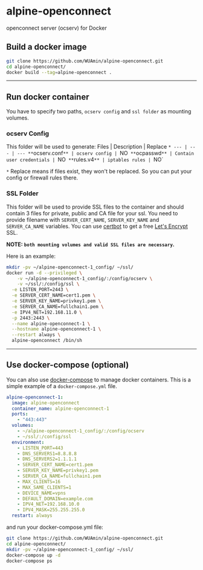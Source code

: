 # alpine-openconnect
openconnect server (ocserv) for Docker


## Build a docker image
```bash
git clone https://github.com/WUAmin/alpine-openconnect.git
cd alpine-openconnect/
docker build --tag=alpine-openconnect .
```

---


## Run docker container
You have to specify two paths, `ocserv config` and `ssl folder` as mounting volumes.



### **ocserv Config**
This folder will be used to generate:
Files | Description | Replace `*
--- | --- | ---
**`ocserv.conf`** | ocserv config | `NO`
**`ocpasswd`** | Contain user credentials | `NO`
**`rules.v4`** | iptables rules | `NO`

`*` Replace means if files exist, they won't be replaced. So you can put your config or firewall rules there.



### **SSL Folder**
This folder will be used to provide SSL files to the container and should contain 3 files for private, public and CA file for your ssl. You need to provide filename with `SERVER_CERT_NAME`, `SERVER_KEY_NAME` and `SERVER_CA_NAME` variables.
You can use [certbot](https://certbot.eff.org/) to get a free [Let's Encrypt](https://letsencrypt.org/) SSL.

**NOTE: `both mounting volumes and valid SSL files are necessary`.**



Here is an example:
```bash
mkdir -pv ~/alpine-openconnect-1_config/ ~/ssl/
docker run -d --privileged \
	-v ~/alpine-openconnect-1_config/:/config/ocserv \
	-v ~/ssl/:/config/ssl \
  -e LISTEN_PORT=2443 \
  -e SERVER_CERT_NAME=cert1.pem \
  -e SERVER_KEY_NAME=privkey1.pem \
  -e SERVER_CA_NAME=fullchain1.pem \
  -e IPV4_NET=192.168.11.0 \
  -p 2443:2443 \
  --name alpine-openconnect-1 \
  --hostname alpine-openconnect-1 \
  --restart always \
  alpine-openconnect /bin/sh
```

---


## Use docker-compose (optional)
You can also use [docker-compose](https://github.com/docker/compose) to manage docker containers.
This is a simple example of a `docker-compose.yml` file.
```yaml
alpine-openconnect-1:
  image: alpine-openconnect
  container_name: alpine-openconnect-1
  ports:
    - "443:443"
  volumes:
    - ~/alpine-openconnect-1_config/:/config/ocserv
    - ~/ssl/:/config/ssl
  environment:
    - LISTEN_PORT=443
    - DNS_SERVERS1=8.8.8.8
    - DNS_SERVERS2=1.1.1.1
    - SERVER_CERT_NAME=cert1.pem
    - SERVER_KEY_NAME=privkey1.pem
    - SERVER_CA_NAME=fullchain1.pem
    - MAX_CLIENTS=16
    - MAX_SAME_CLIENTS=1
    - DEVICE_NAME=vpns
    - DEFAULT_DOMAIN=example.com
    - IPV4_NET=192.168.10.0
    - IPV4_MASK=255.255.255.0
  restart: always
```
and run your docker-compose.yml file:
```bash
git clone https://github.com/WUAmin/alpine-openconnect.git
cd alpine-openconnect/
mkdir -pv ~/alpine-openconnect-1_config/ ~/ssl/
docker-compose up -d
docker-compose ps
```
